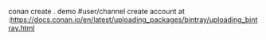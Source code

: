 conan create . demo
#user/channel
create account at :https://docs.conan.io/en/latest/uploading_packages/bintray/uploading_bintray.html

